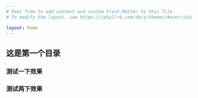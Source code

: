 ```yaml
---
# Feel free to add content and custom Front Matter to this file.
# To modify the layout, see https://jekyllrb.com/docs/themes/#overriding-theme-defaults

layout: home
---
```


## 这是第一个目录
### 测试一下效果
### 测试两下效果